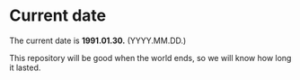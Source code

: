 # Current date

The current date is **1991.01.30.** (YYYY.MM.DD.)

This repository will be good when the world ends, so we will know how long it lasted.